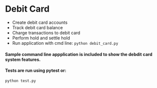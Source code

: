 # Debit Card 
* Create debit card accounts
* Track debit card balance
* Charge transactions to debit card
* Perform hold and settle hold 
* Run application with cmd line:
``` python debit_card.py ```
#### Sample command line appplication is included to show the debdit card system features.
#### Tests are run using pytest or:
``` python test.py ```
